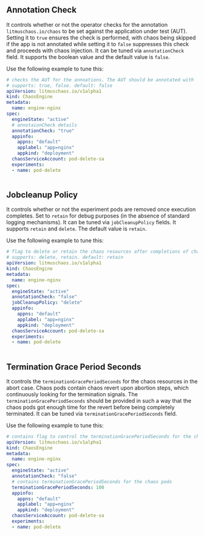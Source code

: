 ## Annotation Check

It controls whether or not the operator checks for the annotation `litmuschaos.io/chaos` to be set against the application under test (AUT). Setting it to `true` ensures the check is performed, with chaos being skipped if the app is not annotated while setting it to `false` suppresses this check and proceeds with chaos injection.
It can be tuned via `annotationCheck` field. It supports the boolean value and the default value is `false`.

Use the following example to tune this:

[embedmd]:# (https://raw.githubusercontent.com/litmuschaos/litmus/master/docs/experiments/chaos-resources/engine-spec/annotation-check.yaml yaml)
```yaml
# checks the AUT for the annoations. The AUT should be annotated with `litmuschaos.io/chaos: true` if provided as true
# supports: true, false. default: false
apiVersion: litmuschaos.io/v1alpha1
kind: ChaosEngine
metadata:
  name: engine-nginx
spec:
  engineState: "active"
  # annotaionCheck details
  annotationCheck: "true"
  appinfo:
    appns: "default"
    applabel: "app=nginx"
    appkind: "deployment"
  chaosServiceAccount: pod-delete-sa
  experiments:
  - name: pod-delete
  
```

## Jobcleanup Policy

It controls whether or not the experiment pods are removed once execution completes. Set to `retain` for debug purposes (in the absence of standard logging mechanisms).
It can be tuned via `jobCleanupPolicy` fields. It supports `retain` and `delete`. The default value is `retain`.

Use the following example to tune this:

[embedmd]:# (https://raw.githubusercontent.com/litmuschaos/litmus/master/docs/experiments/chaos-resources/engine-spec/jobcleanup-policy.yaml yaml)
```yaml
# flag to delete or retain the chaos resources after completions of chaosengine
# supports: delete, retain. default: retain
apiVersion: litmuschaos.io/v1alpha1
kind: ChaosEngine
metadata:
  name: engine-nginx
spec:
  engineState: "active"
  annotationCheck: "false"
  jobCleanupPolicy: "delete"
  appinfo:
    appns: "default"
    applabel: "app=nginx"
    appkind: "deployment"
  chaosServiceAccount: pod-delete-sa
  experiments:
  - name: pod-delete
  
```

## Termination Grace Period Seconds

It controls the `terminationGracePeriodSeconds` for the chaos resources in the abort case. Chaos pods contain chaos revert upon abortion steps, which continuously looking for the termination signals. The `terminationGracePeriodSeconds` should be provided in such a way that the chaos pods got enough time for the revert before being completely terminated.
It can be tuned via `terminationGracePeriodSeconds` field.

Use the following example to tune this:

[embedmd]:# (https://raw.githubusercontent.com/litmuschaos/litmus/master/docs/experiments/chaos-resources/engine-spec/terminationGracePeriod.yaml yaml)
```yaml
# contains flag to control the terminationGracePeriodSeconds for the chaos pod(abort case)
apiVersion: litmuschaos.io/v1alpha1
kind: ChaosEngine
metadata:
  name: engine-nginx
spec:
  engineState: "active"
  annotationCheck: "false"
  # contains terminationGracePeriodSeconds for the chaos pods
  terminationGracePeriodSeconds: 100
  appinfo:
    appns: "default"
    applabel: "app=nginx"
    appkind: "deployment"
  chaosServiceAccount: pod-delete-sa
  experiments:
  - name: pod-delete 
```
